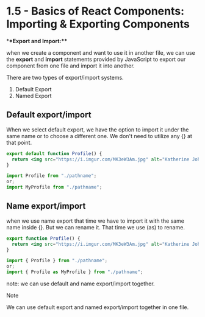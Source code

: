 # 1.5 - Basics of React Components: Importing & Exporting Components

\***\*Export and Import:\*\***

when we create a component and want to use it in another file, we can use the **export** and **import** statements provided by JavaScript to export our component from one file and import it into another.

There are two types of export/import systems.

1. Default Export
2. Named Export
  
## **Default export/import**

When we select default export, we have the option to import it under the same name or to choose a different one. We don't need to utilize any {} at that point.

```jsx
export default function Profile() {
  return <img src="https://i.imgur.com/MK3eW3Am.jpg" alt="Katherine Johnson" />;
}

import Profile from "./pathname";
or;
import MyProfile from "./pathname";
```

## **Name export/import**

when we use name export that time we have to import it with the same name inside {}. But we can rename it. That time we use (as) to rename.

```jsx
export function Profile() {
  return <img src="https://i.imgur.com/MK3eW3Am.jpg" alt="Katherine Johnson" />;
}

import { Profile } from "./pathname";
or;
import { Profile as MyProfile } from "./pathname";
```

note: we can use default and name export/import together.

> [!NOTE]
> We can use default export and named export/import together in one file.
